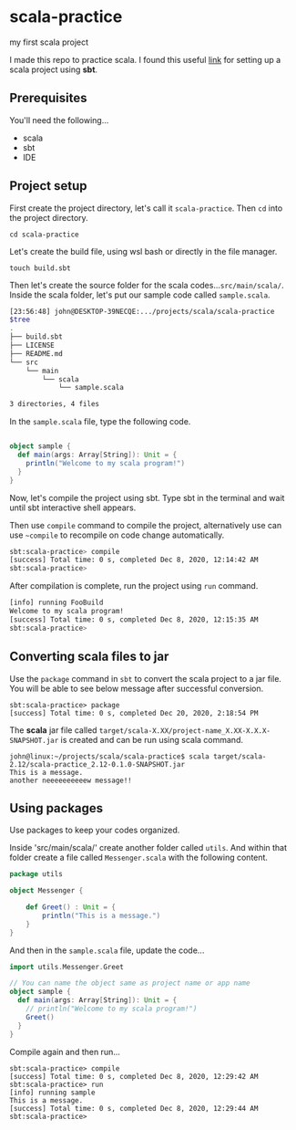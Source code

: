 # scala-practice
my first scala project

I made this repo to practice scala. I found this useful [link](https://www.scala-sbt.org/1.x/docs/sbt-by-example.html) for
setting up a scala project using **sbt**.

## Prerequisites

You'll need the following...

* scala
* sbt
* IDE

## Project setup

First create the project directory, let's call it `scala-practice`. Then `cd`
into the project directory.

```
cd scala-practice
```

Let's create the build file, using wsl bash or directly in the file manager.

```
touch build.sbt
```

Then let's create the source folder for the scala codes...`src/main/scala/`.
Inside the scala folder, let's put our sample code called `sample.scala`.

```bash
[23:56:48] john@DESKTOP-39NECQE:.../projects/scala/scala-practice
$tree
.
├── build.sbt
├── LICENSE
├── README.md
└── src
    └── main
        └── scala
            └── sample.scala

3 directories, 4 files
```

In the `sample.scala` file, type the following code.


```scala

object sample {
  def main(args: Array[String]): Unit = {
    println("Welcome to my scala program!")
  }
}

```
Now, let's compile the project using sbt. Type sbt in the terminal and wait until
sbt interactive shell appears.

Then use `compile` command to compile the project, alternatively use can use
`~compile` to recompile on code change automatically.

```bash
sbt:scala-practice> compile
[success] Total time: 0 s, completed Dec 8, 2020, 12:14:42 AM
sbt:scala-practice>
```

After compilation is complete, run the project using `run` command.

```bash
[info] running FooBuild
Welcome to my scala program!
[success] Total time: 0 s, completed Dec 8, 2020, 12:15:35 AM
sbt:scala-practice>
```

## Converting scala files to jar

Use the `package` command in `sbt` to convert the scala project to a jar file.
You will be able to see below message after successful conversion.

```shell
sbt:scala-practice> package
[success] Total time: 0 s, completed Dec 20, 2020, 2:18:54 PM
```

The **scala** jar file called `target/scala-X.XX/project-name_X.XX-X.X.X-SNAPSHOT.jar` is created and can be run using scala command.

```shell
john@linux:~/projects/scala/scala-practice$ scala target/scala-2.12/scala-practice_2.12-0.1.0-SNAPSHOT.jar 
This is a message.
another neeeeeeeeeew message!!
```

## Using packages

Use packages to keep your codes organized.

Inside 'src/main/scala/' create another folder called `utils`.
And within that folder create a file called `Messenger.scala` with the following
content.

```scala
package utils

object Messenger {

    def Greet() : Unit = {
        println("This is a message.")
    }
}

```

And then in the `sample.scala` file, update the code...


```scala
import utils.Messenger.Greet

// You can name the object same as project name or app name
object sample {
  def main(args: Array[String]): Unit = {
    // println("Welcome to my scala program!")
    Greet()
  }
}

```
Compile again and then run...

```
sbt:scala-practice> compile
[success] Total time: 0 s, completed Dec 8, 2020, 12:29:42 AM
sbt:scala-practice> run
[info] running sample
This is a message.
[success] Total time: 0 s, completed Dec 8, 2020, 12:29:44 AM
sbt:scala-practice>

```
